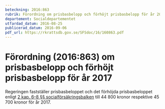 ```yaml
---
beteckning: 2016:863
rubrik: Förordning om prisbasbelopp och förhöjt prisbasbelopp för år 2017
departement: Socialdepartementet
utfardad_datum: 2016-08-25
publicerad_datum: 2016-09-06
pdf_url: https://rkrattsdb.gov.se/SFSdoc/16/160863.pdf
---
```


# Förordning (2016:863) om prisbasbelopp och förhöjt prisbasbelopp för år 2017

Regeringen fastställer prisbasbeloppet och det förhöjda prisbasbeloppet enligt [2 kap. 6–8 §§ socialförsäkringsbalken](https://selex.se/eli/sfs/2010/110#kap2.6) till 44 800 kronor respektive 45 700 kronor för år 2017.